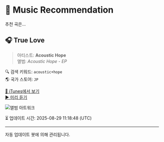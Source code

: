 
# 🎵 Music Recommendation

추천 곡은...

## 🎧 True Love  
> 아티스트: **Acoustic Hope**  
> 앨범: _Acoustic Hope - EP_  

🔍 검색 키워드: `acoustic+hope`  
🌎 국가 스토어: `JP`

[🔗 iTunes에서 보기](https://music.apple.com/jp/album/true-love/1506943854?i=1506943858&uo=4)  
[▶️ 미리 듣기](https://audio-ssl.itunes.apple.com/itunes-assets/AudioPreview113/v4/58/03/bf/5803bfe0-7c88-0766-9cef-00978d325908/mzaf_2743149008574234442.plus.aac.p.m4a)

![앨범 아트워크](https://is1-ssl.mzstatic.com/image/thumb/Music113/v4/31/a2/80/31a280c3-8c93-7d2d-49e2-b9484f39b065/rls00092917.jpg/100x100bb.jpg)

⏳ 업데이트 시간: 2025-08-29 11:18:48 (UTC)

---
자동 업데이트 봇에 의해 관리됩니다.
